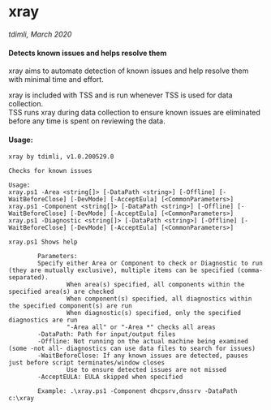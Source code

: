 # xray 
*tdimli, March 2020*

#### Detects known issues and helps resolve them

xray aims to automate detection of known issues and help resolve them with minimal time and effort.

xray is included with TSS and is run whenever TSS is used for data collection.  
TSS runs xray during data collection to ensure known issues are eliminated before any time is spent on reviewing the data.

#### Usage:
```
xray by tdimli, v1.0.200529.0

Checks for known issues

Usage:
xray.ps1 -Area <string[]> [-DataPath <string>] [-Offline] [-WaitBeforeClose] [-DevMode] [-AcceptEula] [<CommonParameters>]
xray.ps1 -Component <string[]> [-DataPath <string>] [-Offline] [-WaitBeforeClose] [-DevMode] [-AcceptEula] [<CommonParameters>]
xray.ps1 -Diagnostic <string[]> [-DataPath <string>] [-Offline] [-WaitBeforeClose] [-DevMode] [-AcceptEula] [<CommonParameters>]

xray.ps1 Shows help

        Parameters:
        Specify either Area or Component to check or Diagnostic to run (they are mutually exclusive), multiple items can be specified (comma-separated).
                When area(s) specified, all components within the specified area(s) are checked
                When component(s) specified, all diagnostics within the specified component(s) are run
                When diagnostic(s) specified, only the specified diagnostics are run
                "-Area all" or "-Area *" checks all areas
        -DataPath: Path for input/output files
        -Offline: Not running on the actual machine being examined (some -not all- diagnostics can use data files to search for issues)
        -WaitBeforeClose: If any known issues are detected, pauses just before script terminates/window closes
                Use to ensure detected issues are not missed
        -AcceptEULA: EULA skipped when specified

        Example: .\xray.ps1 -Component dhcpsrv,dnssrv -DataPath c:\xray

```
